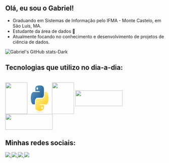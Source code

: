 ## Olá, eu sou o Gabriel!
 - Graduando em Sistemas de Informação pelo IFMA - Monte Castelo, em São Luís, MA.
- Estudante da área de dados 🎲
- Atualmente focando no conhecimento e desenvolvimento de projetos de ciência de dados.

![Gabriel's GitHub stats-Dark](https://github-readme-stats.vercel.app/api?username=gabrielgvss&show_icons=true&theme=dark#gh-dark-mode-only)

## Tecnologias que utilizo no dia-a-dia:
<div style="display: inline_block"><br>
  <img align="center" height="100" width="70" src="https://cdn.jsdelivr.net/gh/devicons/devicon@latest/icons/jupyter/jupyter-original-wordmark.svg">
  <img align="center" height="100" width="70" src="https://raw.githubusercontent.com/devicons/devicon/master/icons/python/python-original.svg">
  <img align="center" height="100" width="70" src="https://cdn.jsdelivr.net/gh/devicons/devicon@latest/icons/azuresqldatabase/azuresqldatabase-original.svg">
  <img align="center" height="50" width="150" src="https://img.shields.io/badge/Power%20BI-F2C811.svg?style=for-the-badge&logo=Power-BI&logoColor=black">
  <img align="center" height="50" width="150" src="https://img.shields.io/badge/Looker-4285F4.svg?style=for-the-badge&logo=Looker&logoColor=white">
</div>
  
## Minhas redes sociais:

<div> 
  <a href="https://instagram.com/vini.gvss" target="_blank">
    <img src="https://img.shields.io/badge/-Instagram-%23E4405F?style=for-the-badge&logo=instagram&logoColor=white" target="_blank">
  </a>

  <a href="https://mail.google.com/mail/?view=cm&to=vinisilveira0105@gmail.com" target="_blank">
    <img src="https://img.shields.io/badge/-Email Principal-%23333?style=for-the-badge&logo=gmail&logoColor=white">
  </a>

  <a href="https://mail.google.com/mail/?view=cm&to=gabriel.gvss@gmail.com" target="_blank">
    <img src="https://img.shields.io/badge/-Email Secundário-%23333?style=for-the-badge&logo=gmail&logoColor=white">
  </a>

  <a href="https://www.linkedin.com/in/gabriel-silveira-8524b3220" target="_blank">
    <img src="https://img.shields.io/badge/-LinkedIn-%230077B5?style=for-the-badge&logo=linkedin&logoColor=white">
  </a> 
</div>







